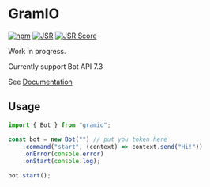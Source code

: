 # GramIO

[![npm](https://img.shields.io/npm/v/gramio?logo=npm&style=flat&labelColor=000&color=3b82f6)](https://www.npmjs.org/package/gramio)
[![JSR](https://jsr.io/badges/@gramio/core)](https://jsr.io/@gramio/core)
[![JSR Score](https://jsr.io/badges/@gramio/core/score)](https://jsr.io/@gramio/core)


Work in progress.

Currently support Bot API 7.3

See [Documentation](https://gramio.netlify.app/)

## Usage

```ts
import { Bot } from "gramio";

const bot = new Bot("") // put you token here
    .command("start", (context) => context.send("Hi!"))
    .onError(console.error)
    .onStart(console.log);

bot.start();
```